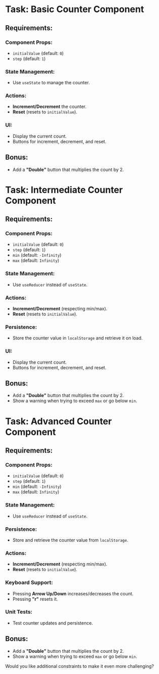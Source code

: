 # Task: Basic Counter Component

## Requirements:

### Component Props:
- `initialValue` (default: `0`)
- `step` (default: `1`)

### State Management:
- Use `useState` to manage the counter.

### Actions:
- **Increment/Decrement** the counter.
- **Reset** (resets to `initialValue`).

### UI:
- Display the current count.
- Buttons for increment, decrement, and reset.

## Bonus:
- Add a **"Double"** button that multiplies the count by 2.


# Task: Intermediate Counter Component

## Requirements:

### Component Props:
- `initialValue` (default: `0`)
- `step` (default: `1`)
- `min` (default: `-Infinity`)
- `max` (default: `Infinity`)

### State Management:
- Use `useReducer` instead of `useState`.

### Actions:
- **Increment/Decrement** (respecting min/max).
- **Reset** (resets to `initialValue`).

### Persistence:
- Store the counter value in `localStorage` and retrieve it on load.

### UI:
- Display the current count.
- Buttons for increment, decrement, and reset.

## Bonus:
- Add a **"Double"** button that multiplies the count by 2.
- Show a warning when trying to exceed `max` or go below `min`.



# Task: Advanced Counter Component

## Requirements:

### Component Props:
- `initialValue` (default: `0`)
- `step` (default: `1`)
- `min` (default: `-Infinity`)
- `max` (default: `Infinity`)

### State Management:
- Use `useReducer` instead of `useState`.

### Persistence:
- Store and retrieve the counter value from `localStorage`.

### Actions:
- **Increment/Decrement** (respecting min/max).
- **Reset** (resets to `initialValue`).

### Keyboard Support:
- Pressing **Arrow Up/Down** increases/decreases the count.
- Pressing **"r"** resets it.

### Unit Tests:
- Test counter updates and persistence.

## Bonus:
- Add a **"Double"** button that multiplies the count by 2.
- Show a warning when trying to exceed `max` or go below `min`.

Would you like additional constraints to make it even more challenging?





